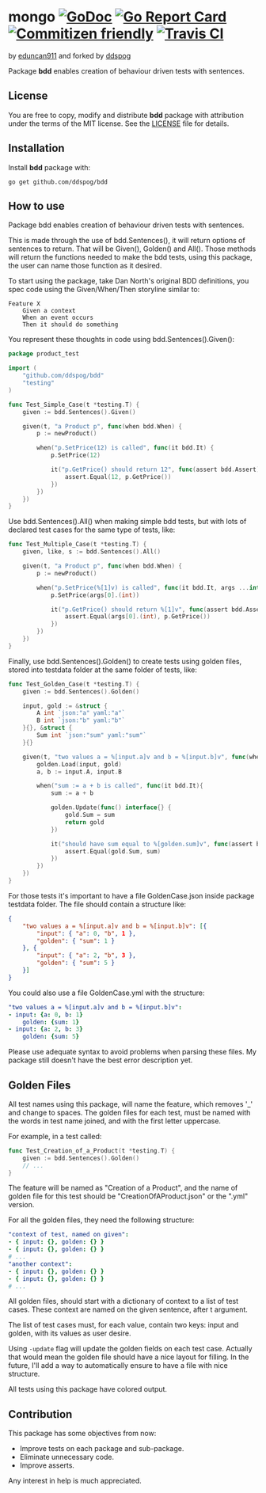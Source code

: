 # mongo [![GoDoc](https://godoc.org/github.com/ddspog/bdd?status.svg)](https://godoc.org/github.com/ddspog/bdd) [![Go Report Card](https://goreportcard.com/badge/github.com/ddspog/bdd)](https://goreportcard.com/report/github.com/ddspog/bdd) [![Commitizen friendly](https://img.shields.io/badge/commitizen-friendly-brightgreen.svg)](http://commitizen.github.io/cz-cli/) [![Travis CI](https://travis-ci.org/ddspog/bdd.svg?branch=master)](https://travis-ci.org/ddspog/bdd)

by [eduncan911](https://github.com/eduncan911) and forked by [ddspog](http://github.com/ddspog)

Package **bdd** enables creation of behaviour driven tests with sentences.

## License

You are free to copy, modify and distribute **bdd** package with attribution under the terms of the MIT license. See the [LICENSE](https://github.com/ddspog/bdd/blob/master/LICENSE) file for details.

## Installation

Install **bdd** package with:

```shell
go get github.com/ddspog/bdd
```

## How to use

Package bdd enables creation of behaviour driven tests with sentences.

This is made through the use of bdd.Sentences(), it will return options of sentences to return. That will be Given(), Golden() and All(). Those methods will return the functions needed to make the bdd tests, using this package, the user can name those function as it desired.

To start using the package, take Dan North's original BDD definitions, you spec code using the Given/When/Then storyline similar to:

```gherkin
Feature X
    Given a context
    When an event occurs
    Then it should do something
```

You represent these thoughts in code using bdd.Sentences().Given():

```go
package product_test

import (
    "github.com/ddspog/bdd"
    "testing"
)

func Test_Simple_Case(t *testing.T) {
    given := bdd.Sentences().Given()

    given(t, "a Product p", func(when bdd.When) {
        p := newProduct()

        when("p.SetPrice(12) is called", func(it bdd.It) {
            p.SetPrice(12)

            it("p.GetPrice() should return 12", func(assert bdd.Assert) {
                assert.Equal(12, p.GetPrice())
            })
        })
    })
}
```

Use bdd.Sentences().All() when making simple bdd tests, but with lots of declared test cases for the same type of tests, like:

```go
func Test_Multiple_Case(t *testing.T) {
    given, like, s := bdd.Sentences().All()

    given(t, "a Product p", func(when bdd.When) {
        p := newProduct()

        when("p.SetPrice(%[1]v) is called", func(it bdd.It, args ...interface{}) {
            p.SetPrice(args[0].(int))

            it("p.GetPrice() should return %[1]v", func(assert bdd.Assert) {
                assert.Equal(args[0].(int), p.GetPrice())
            })
        })
    })
}
```

Finally, use bdd.Sentences().Golden() to create tests using golden files, stored into testdata folder at the same folder of tests, like:

```go
func Test_Golden_Case(t *testing.T) {
    given := bdd.Sentences().Golden()

    input, gold := &struct {
        A int `json:"a" yaml:"a"`
        B int `json:"b" yaml:"b"`
    }{}, &struct {
        Sum int `json:"sum" yaml:"sum"`
    }{}

    given(t, "two values a = %[input.a]v and b = %[input.b]v", func(when bdd.When, golden bdd.Golden) {
        golden.Load(input, gold)
        a, b := input.A, input.B

        when("sum := a + b is called", func(it bdd.It){
            sum := a + b

            golden.Update(func() interface{} {
                gold.Sum = sum
                return gold
            })

            it("should have sum equal to %[golden.sum]v", func(assert bdd.Assert) {
                assert.Equal(gold.Sum, sum)
            })
        })
    })
}
```

For those tests it's important to have a file GoldenCase.json inside package testdata folder. The file should contain a structure like:

```json
{
    "two values a = %[input.a]v and b = %[input.b]v": [{
        "input": { "a": 0, "b", 1 },
        "golden": { "sum": 1 }
    }, {
        "input": { "a": 2, "b", 3 },
        "golden": { "sum": 5 }
    }]
}
```

You could also use a file GoldenCase.yml with the structure:

```yaml
"two values a = %[input.a]v and b = %[input.b]v":
- input: {a: 0, b: 1}
    golden: {sum: 1}
- input: {a: 2, b: 3}
    golden: {sum: 5}
```

Please use adequate syntax to avoid problems when parsing these files. My package still doesn't have the best error description yet.

## Golden Files

All test names using this package, will name the feature, which removes '_' and change to spaces. The golden files for each test, must be named with the words in test name joined, and with the first letter uppercase.

For example, in a test called:

```go
func Test_Creation_of_a_Product(t *testing.T) {
    given := bdd.Sentences().Golden()
    // ...
}
```

The feature will be named as "Creation of a Product", and the name of golden file for this test should be "CreationOfAProduct.json" or the ".yml" version.

For all the golden files, they need the following structure:

```yaml
"context of test, named on given":
- { input: {}, golden: {} }
- { input: {}, golden: {} }
# ...
"another context":
- { input: {}, golden: {} }
- { input: {}, golden: {} }
# ...
```

All golden files, should start with a dictionary of context to a list of test cases. These context are named on the given sentence, after t argument.

The list of test cases must, for each value, contain two keys: input and golden, with its values as user desire.

Using `-update` flag will update the golden fields on each test case. Actually that would mean the golden file should have a nice layout for filling. In the future, I'll add a way to automatically ensure to have a file with nice structure.

All tests using this package have colored output.

## Contribution

This package has some objectives from now:

* Improve tests on each package and sub-package.
* Eliminate unnecessary code.
* Improve asserts.

Any interest in help is much appreciated.